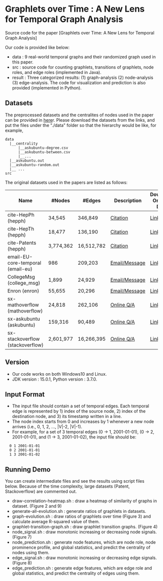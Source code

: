 # Graphlets over Time : A New Lens for Temporal Graph Analysis
Source code for the paper [Graphlets over Time: A New Lens for Temporal Graph Analysis]

Our code is provided like below:
* data : 9 real-world temporal graphs and their randomized graph used in this paper. 
* src : source code for counting graphlets, transitions of graphlets, node roles, and edge roles (implemented in Java).
* result : Three categorized results: (1) graph-analysis (2) node-analysis (3) edge-analysis. The code for visualization and prediction is also provided (implemented in Python). 

## Datasets
The preprocessed datasets and the centralites of nodes used in the paper can be provided in [here](https://www.dropbox.com/sh/8vkizmq2mzknav4/AACGR-ZOWHJ4JkLqWWMeZSIGa?dl=0)r. Please download the datasets from the links, and put the files under the "./data" folder so that the hierarchy would be like, for example, 
```
data
  |__centrality
      |__askubuntu-degree.csv
      |__askubuntu-between.csv
      |__...
  |__askubuntu.out
  |__askubuntu-random.out
  |__ ...
src
```
The original datasets used in the papers are listed as follows:

| Name                             	| #Nodes    | #Edges    	| Description                                                             		| Download Original Data                                                                       |
|-----------------------------------|-----------|---------------|-------------------------------------------------------------------------------|--------------------------------------------------------------------------------|
| cite-HepPh (hepph)    			| 34,545    | 346,849   	| [Citation](https://snap.stanford.edu/data/cit-HepPh.html) 					| [Link](https://snap.stanford.edu/data/cit-HepPh.txt.gz) |
| cite-HepTh (hepph)    			| 18,477    | 136,190      	| [Citation](https://snap.stanford.edu/data/cit-HepTh.html) 					| [Link](https://snap.stanford.edu/data/cit-HepTh.txt.gz) |
| cite-Patents (hepph)    			| 3,774,362 | 16,512,782   	| [Citation](https://snap.stanford.edu/data/cit-Patents.html) 					| [Link](https://snap.stanford.edu/data/cit-Patents.txt.gz) |
| email-EU-core-temporal (email-eu) | 986     	| 209,203   	| [Email/Message](https://snap.stanford.edu/data/email-Eu-core-temporal.html) 	| [Link](https://snap.stanford.edu/data/email-Eu-core-temporal.txt.gz) |
| CollegeMsg (college_msg) 			| 1,899     | 24,929   		| [Email/Message](https://snap.stanford.edu/data/CollegeMsg.html) 				| [Link](https://snap.stanford.edu/data/CollegeMsg.txt.gz) |
| Enron (enron)    					| 55,655    | 20,296	   	| [Email/Message](http://www.cs.cmu.edu/~enron) 								| [Link](https://www.cs.cmu.edu/~./enron/enron_mail_20150507.tar.gz) |
| sx-mathoverflow (mathoverflow)    | 24,818    | 262,106   	| [Online Q/A](https://snap.stanford.edu/data/sx-mathoverflow.html) 			| [Link](https://snap.stanford.edu/data/sx-mathoverflow.txt.gz) |
| sx-askubuntu (askubuntu)    		| 159,316   | 90,489   		| [Online Q/A](https://snap.stanford.edu/data/sx-askubuntu.html) 				| [Link](https://snap.stanford.edu/data/sx-askubuntu.txt.gz) |
| sx-stackoverflow (stackoverflow)    		| 2,601,977 | 16,266,395	| [Online Q/A](https://snap.stanford.edu/data/sx-stackoverflow.html) 			| [Link](https://snap.stanford.edu/data/sx-stackoverflow.txt.gz) |


## Version
 * Our code works on both Windows10 and Linux. 
 * JDK version : 15.0.1, Python version : 3.7.0.

## Input Format
 * The input file should contain a set of temporal edges. Each temporal edge is represented by 1) index of the source node, 2) index of the destination node, and 3) its timestamp written in a line.
 * The node index starts from 0 and increases by 1 whenever a new node arrives (i.e., 0, 1, 2, ..., |V|-2, |V|-1).
 * For example, for a set of 3 temporal edges (0 → 1, 2001-01-01), (0 → 2, 2001-01-01), and (1 → 3, 2001-01-02), the input file should be: 
```
  0 1 2001-01-01
  0 2 2001-01-01
  1 3 2001-01-02
```

## Running Demo
You can create intermediate files and see the results using script files below. Because of the time complexity, large datasets (Patent, Stackoverflow) are commented out.
 * draw-correlation-heatmap.sh : draw a heatmap of similarity of graphs in dataset. (Figure 2 and 9)
 * generate-all-evolution.sh : generate ratios of graphlets in datasets. 
 * graph-evolution.sh : draw ratios of graphlets over time (Figure 3) and calculate average R-squared value of them. 
 * graphlet-transition-graph.sh : draw graphlet transition graphs. (Figure 4)
 * node_signal.sh :  draw monotonic increasing or decreasing node signals. (Figure 7)
 * node_prediction.sh : generate node features, which are node role, node prominence profile, and global statistics, and predict the centrality of nodes using them.  
 * edge_signal.sh : draw monotonic increasing or decreasing edge signals. (Figure 8)
 * edge_prediction.sh : generate edge features, which are edge role and global statistics, and predict the centrality of edges using them.
